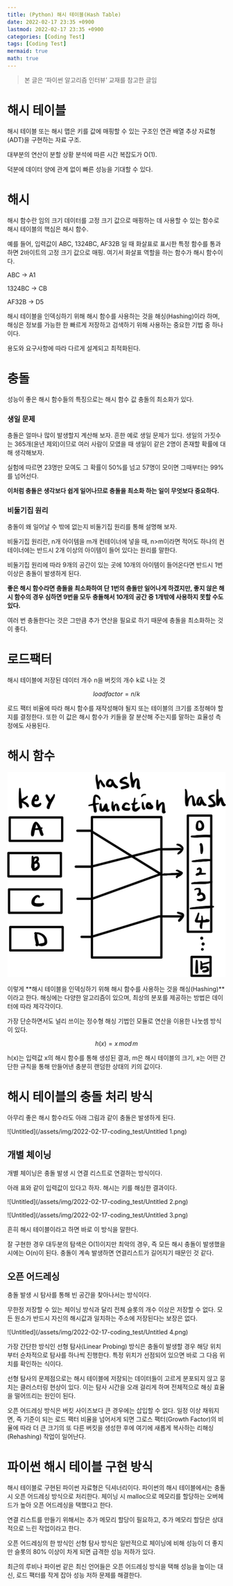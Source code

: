 ```yaml
---
title: (Python) 해시 테이블(Hash Table)
date: 2022-02-17 23:35 +0900
lastmod: 2022-02-17 23:35 +0900
categories: [Coding Test]
tags: [Coding Test]
mermaid: true
math: true
---
```


> 본 글은 ‘파이썬 알고리즘 인터뷰’ 교재를 참고한 글임
>
# 해시 테이블

해시 테이블 또는 해시 맵은 키를 값에 매핑할 수 있는 구조인 연관 배열 추상 자료형(ADT)을 구현하는 자료 구조.

대부분의 연산이 분할 상황 분석에 따른 시간 복잡도가 O(1).

덕분에 데이터 양에 관계 없이 빠른 성능을 기대할 수 있다.

# 해시

해시 함수란 임의 크기 데이터를 고정 크기 값으로 매핑하는 데 사용할 수 있는 함수로 해시 테이블의 핵심은 해시 함수.

예를 들어, 입력값이 ABC, 1324BC, AF32B 일 때 화살표로 표시한 특정 함수를 통과하면 2바이트의 고정 크기 값으로 매핑. 여기서 화살표 역할을 하는 함수가 해시 함수이다.

ABC -> A1 

1324BC -> CB 

AF32B -> D5

해시 테이블을 인덱싱하기 위해 해시 함수를 사용하는 것을 해싱(Hashing)이라 하며, 해싱은 정보를 가능한 한 빠르게 저장하고 검색하기 위해 사용하는 중요한 기법 중 하나이다.

용도와 요구사항에 따라 다르게 설계되고 최적화된다.

# 충돌

성능이 좋은 해시 함수들의 특징으로는 해시 함수 값 충돌의 최소화가 있다.

### 생일 문제

충돌은 얼마나 많이 발생할지 계산해 보자. 흔한 예로 생일 문제가 있다. 생일의 가짓수는 365개(윤년 제외)이므로 여러 사람이 모였을 때 생일이 같은 2명이 존재할 확률에 대해 생각해보자.

실험에 따르면 23명만 모여도 그 확률이 50%를 넘고 57명이 모이면 그때부터는 99%를 넘어선다.

**이처럼 충돌은 생각보다 쉽게 일어나므로 충돌을 최소화 하는 일이 무엇보다 중요하다.**

### 비둘기집 원리

충돌이 왜 일어날 수 밖에 없는지 비둘기집 원리를 통해 설명해 보자.

비둘기집 원리란, n개 아이템을 m개 컨테이너에 넣을 때, n>m이라면 적어도 하나의 컨테이너에는 반드시 2개 이상의 아이템이 들어 있다는 원리를 말한다.

비둘기집 원리에 따라 9개의 공간이 있는 곳에 10개의 아이템이 들어온다면 반드시 1번 이상은 충돌이 발생하게 된다.

**좋은 해시 함수라면 충돌을 최소화하여 단 1번의 충돌만 일어나게 하겠지만, 좋지 않은 해시 함수의 경우 심하면 9번을 모두 충돌해서 10개의 공간 중 1개밖에 사용하지 못할 수도 있다.**

여러 번 충돌한다는 것은 그만큼 추가 연산을 필요로 하기 때문에 충돌을 최소화하는 것이 좋다.

# 로드팩터

해시 테이블에 저장된 데이터 개수 n을 버킷의 개수 k로 나눈 것

$$
load factor = n/k
$$

로드 팩터 비율에 따라 해시 함수를 재작성해야 될지 또는 테이블의 크기를 조정해야 할지를 결정한다. 또한 이 값은 해시 함수가 키들을 잘 분산해 주는지를 말하는 효율성 측정에도 사용된다.

# 해시 함수

![Untitled](/assets/img/2022-02-17-coding_test/Untitled.png)

이렇게 **해시 테이블을 인덱싱하기 위해 해시 함수를 사용하는 것을 해싱(Hashing)**이라고 한다. 해싱에는 다양한 알고리즘이 있으며, 최상의 분포를 제공하는 방법은 데이터에 따라 제각각이다.

가장 단순하면서도 널리 쓰이는 정수형 해싱 기법인 모듈로 연산을 이용한 나눗셈 방식이 있다.

$$
h(x) = x\,mod\,m
$$

h(x)는 입력값 x의 해시 함수를 통해 생성된 결과, m은 해시 테이블의 크기, x는 어떤 간단한 규칙을 통해 만들어낸 충분히 랜덤한 상태의 키의 값이다. 

# 해시 테이블의 충돌 처리 방식

아무리 좋은 해시 함수라도 아래 그림과 같이 충돌은 발생하게 된다.

![Untitled](/assets/img/2022-02-17-coding_test/Untitled 1.png)

## 개별 체이닝

개별 체이닝은 충돌 발생 시 연결 리스트로 연결하는 방식이다.

아래 표와 같이 입력값이 있다고 하자. 해시는 키를 해싱한 결과이다. 

![Untitled](/assets/img/2022-02-17-coding_test/Untitled 2.png)

![Untitled](/assets/img/2022-02-17-coding_test/Untitled 3.png)

흔히 해시 테이블이라고 하면 바로 이 방식을 말한다.

잘 구현한 경우 대두분의 탐색은 O(1)이지만 최악의 경우, 즉 모든 해시 충돌이 발생했을 시에는 O(n)이 된다. 충돌이 계속 발생하면 연결리스트가 길어지기 때문인 것 같다. 

## 오픈 어드레싱

충돌 발생 시 탐사를 통해 빈 공간을 찾아나서는 방식이다. 

무한정 저장할 수 있는 체이닝 방식과 달리 전체 슬롯의 개수 이상은 저장할 수 없다. 모든 원소가 반드시 자신의 해시값과 일치하는 주소에 저장된다는 보장은 없다.

![Untitled](/assets/img/2022-02-17-coding_test/Untitled 4.png)

가장 간단한 방식인 선형 탐사(Linear Probing) 방식은 충돌이 발생할 경우 해당 위치부터 순차적으로 탐사를 하나씩 진행한다. 특정 위치가 선점되어 있으면 바로 그 다음 위치를 확인하는 식이다.

선형 탐사의 문제점으로는 해시 테이블에 저장되는 데이터들이 고르게 분포되지 않고 뭉치는 클러스터링 현상이 있다. 이는 탐사 시간을 오래 걸리게 하며 전체적으로 해싱 효율을 떨어뜨리는 원인이 된다. 

오픈 어드레싱 방식은 버킷 사이즈보다 큰 경우에는 삽입할 수 없다. 일정 이상 채워지면, 즉 기준이 되는 로드 팩터 비율을 넘어서게 되면 그로스 팩터(Growth Factor)의 비율에 따라 더 큰 크기의 또 다른 버킷을 생성한 후에 여기에 새롭게 복사하는 리해싱(Rehashing) 작업이 일어난다.

# 파이썬 해시 테이블 구현 방식

해시 테이블로 구현된 파이썬 자료형은 딕셔너리이다. 파이썬의 해시 테이블에서는 충돌 시 오픈 어드레싱 방식으로 처리한다. 체이닝 시 malloc으로 메모리를 할당하는 오버헤드가 높아 오픈 어드레싱을 택했다고 한다. 

연결 리스트를 만들기 위해서는 추가 메모리 할당이 필요하고, 추가 메모리 할당은 상대적으로 느린 작업이라고 한다.

오픈 어드레싱의 한 방식인 선형 탐사 방식은 일반적으로 체이닝에 비해 성능이 더 좋지만 슬롯의 80% 이상이 차게 되면 급격한 성능 저하가 있다. 

최근의 루비나 파이썬 같은 최신 언어들은 오픈 어드레싱 방식을 택해 성능을 높이는 대신, 로드 팩터를 작게 잡아 성능 저하 문제를 해결한다.